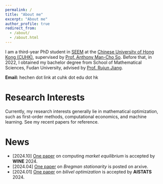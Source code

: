 ```yaml
---
permalink: /
title: "About me"
excerpt: "About me"
author_profile: true
redirect_from: 
  - /about/
  - /about.html
---
```


I am a third-year PhD student in [SEEM](https://www.se.cuhk.edu.hk/) at the [Chinese University of Hong Kong (CUHK)](https://www.cuhk.edu.hk/english/index.html), supervised by [Prof. Anthony Man-Cho So](https://www1.se.cuhk.edu.hk/~manchoso/). Before that, in 2022, I obtained my bachelor degree from School of Mathematical Sciences, Fudan University, advised by [Prof. Rujun Jiang](https://rjjiang.github.io/).

**Email:** hechen dot link at cuhk dot edu dot hk


# Research Interests 

Currently, my research interests generally lie in mathematical optimization, such as first-order methods, computational economics, and machine learning. See my recent papers for reference.


# News
- [2024.10] [One paper](https://wine2024.org/#accepted-papers) on computing *market equilibrium* is accepted by **WINE** 2024.
- [2024.04] [One paper](https://arxiv.org/abs/2404.08073) on *Bregman stationarity* is posted on arxive.
- [2024.01] [One paper](https://proceedings.mlr.press/v238/chen24a.html) on *bilivel optimization* is accepted by **AISTATS** 2024.
